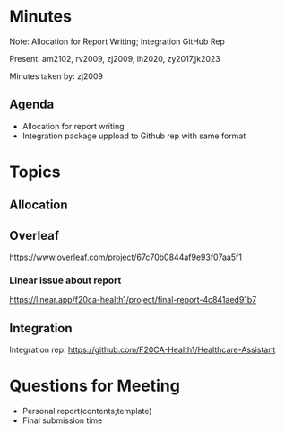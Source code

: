 # Minutes

Note: Allocation for Report Writing; Integration GitHub Rep 

Present: am2102, rv2009, zj2009, lh2020, zy2017,jk2023

Minutes taken by: zj2009

## Agenda

- Allocation for report writing
- Integration package uppload to Github rep with same format

# Topics

## Allocation

## Overleaf 

https://www.overleaf.com/project/67c70b0844af9e93f07aa5f1 

### Linear issue about report

https://linear.app/f20ca-health1/project/final-report-4c841aed91b7 

## Integration

Integration rep: https://github.com/F20CA-Health1/Healthcare-Assistant



# Questions for Meeting

- Personal report(contents;template)
- Final submission time
  


